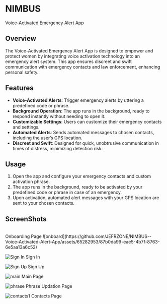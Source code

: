 

# NIMBUS
Voice-Activated Emergency Alert App 


## Overview
The Voice-Activated Emergency Alert App is designed to empower and protect women by integrating voice activation technology into an emergency alert system. This app ensures discreet and swift communication with emergency contacts and law enforcement, enhancing personal safety.

## Features
- **Voice-Activated Alerts**: Trigger emergency alerts by uttering a predefined code or phrase.
- **Background Operation**: The app runs in the background, ready to respond instantly without needing to open it.
- **Customizable Settings**: Users can customize their emergency contacts and settings.
- **Automated Alerts**: Sends automated messages to chosen contacts, including the user’s GPS location.
- **Discreet and Swift**: Designed for quick, unobtrusive communication in times of distress, minimizing detection risk.


## Usage
1. Open the app and configure your emergency contacts and custom activation phrase.
2. The app runs in the background, ready to be activated by your predefined code or phrase in case of an emergency.
3. Upon activation, automated alert messages with your GPS location are sent to your chosen contacts.

## ScreenShots
<br/>
Onboarding Page
![onboard](https://github.com/JEFRZONE/NIMBUS--Voice-Activated-Alert-App/assets/65282953/87b0da99-eae5-4b7f-8763-6e5aa13a6c52)
<br/>

![Sign In](https://github.com/JEFRZONE/NIMBUS--Voice-Activated-Alert-App/assets/65282953/4485dd2c-97d5-452d-9eaf-449887150bda)
Sign In

![Sign Up](https://github.com/JEFRZONE/NIMBUS--Voice-Activated-Alert-App/assets/65282953/c9a044c2-f046-4864-9b10-a9c18669d405)
Sign Up

![main](https://github.com/JEFRZONE/NIMBUS--Voice-Activated-Alert-App/assets/65282953/2fa96a08-44fe-494b-90f0-7195c76091e6)
Main Page

![phrase](https://github.com/JEFRZONE/NIMBUS--Voice-Activated-Alert-App/assets/65282953/e756ffbf-ba38-4167-81a1-3e13c5c694da)
Phrase Updation Page

![contacts1](https://github.com/JEFRZONE/NIMBUS--Voice-Activated-Alert-App/assets/65282953/67674f9e-b4a3-4ce6-a783-30bdb6cb1b63)
Contacts Page





